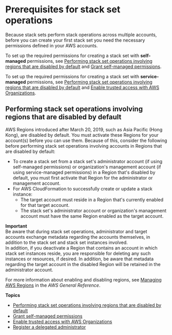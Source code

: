 # Prerequisites for stack set operations<a name="stacksets-prereqs"></a>

Because stack sets perform stack operations across multiple accounts, before you can create your first stack set you need the necessary permissions defined in your AWS accounts\.

To set up the required permissions for creating a stack set with **self\-managed** permissions, see [Performing stack set operations involving regions that are disabled by default](#stacksets-opt-in-regions) and [Grant self\-managed permissions](stacksets-prereqs-self-managed.md)\.

To set up the required permissions for creating a stack set with **service\-managed** permissions, see [Performing stack set operations involving regions that are disabled by default](#stacksets-opt-in-regions) and [Enable trusted access with AWS Organizations](stacksets-orgs-enable-trusted-access.md)\.

## Performing stack set operations involving regions that are disabled by default<a name="stacksets-opt-in-regions"></a>

AWS Regions introduced after March 20, 2019, such as Asia Pacific \(Hong Kong\), are disabled by default\. You must activate these Regions for your account\(s\) before you can use them\. Because of this, consider the following before performing stack set operations involving accounts in Regions that are disabled by default:
+ To create a stack set from a stack set's administrator account \(if using self\-managed permissions\) or organization's management account \(if using service\-managed permissions\) in a Region that's disabled by default, you must first activate that Region for the administrator or management account\.
+ For AWS CloudFormation to successfully create or update a stack instance:
  + The target account must reside in a Region that's currently enabled for that target account\.
  + The stack set's administrator account or organization's management account must have the same Region enabled as the target account\.

**Important**  
Be aware that during stack set operations, administrator and target accounts exchange metadata regarding the accounts themselves, in addition to the stack set and stack set instances involved\.  
In addition, if you deactivate a Region that contains an account in which stack set instances reside, you are responsible for deleting any such instances or resources, if desired\. In addition, be aware that metadata regarding the target account in the disabled Region will be retained in the administrator account\.

For more information about enabling and disabling regions, see [Managing AWS Regions](https://docs.aws.amazon.com/general/latest/gr/rande-manage.html) in the *AWS General Reference*\.

**Topics**
+ [Performing stack set operations involving regions that are disabled by default](#stacksets-opt-in-regions)
+ [Grant self\-managed permissions](stacksets-prereqs-self-managed.md)
+ [Enable trusted access with AWS Organizations](stacksets-orgs-enable-trusted-access.md)
+ [Register a delegated administrator](stacksets-orgs-delegated-admin.md)